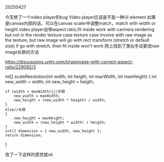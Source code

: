 20250427

今天修了一个video player的bug
Video player应该是不是一种UI element
如果是canvas内部的话，可以在canvas scaler中调整match，match with width or height
video player自带aspect ratio,fit inside work with carmera rendering but not in the render texture case
texture case involve with raw image as the texture, but raw image will go with rect transform (stretch or default size)
if go with stretch, then fit inside won't work
网上找到了类似手动更改raw image长款的方法

https://discussions.unity.com/t/rawimage-with-correct-aspect-ratio/229092/3

int[] scaleResolution(int width, int heigth, int maxWidth, int maxHeight)
{
    int new_width = width;
    int new_height = heigth;
    
    if (width > maxWidth){//方框
        new_width = maxWidth;
        new_height = (new_width * heigth) / width;
    }
    else//长框
    {
        new_height = maxHeight;
        new_width = (new_height * width) / heigth;
    }
    int[] dimension = { new_width, new_height };
    return dimension;
} 

改了一下这样的感觉就ok
